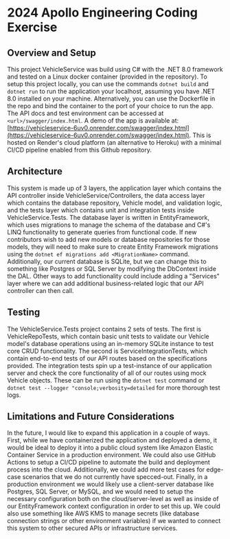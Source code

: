 # 2024 Apollo Engineering Coding Exercise

## Overview and Setup
This project VehicleService was build using C# with the .NET 8.0 framework and tested on a Linux docker container (provided in the repository). To setup this project locally, you can use the commands `dotnet build` and `dotnet run` to run the application your localhost, assuming you have .NET 8.0 installed on your machine. Alternatively, you can use the Dockerfile in the repo and bind the container to the port of your choice to run the app. The API docs and test environment can be accessed at `<url>/swagger/index.html`. A demo of the app is available at: [https://vehicleservice-6uv0.onrender.com/swagger/index.html](https://vehicleservice-6uv0.onrender.com/swagger/index.html). This is hosted on Render's cloud platform (an alternative to Heroku) with a minimal CI/CD pipeline enabled from this Github repository.

## Architecture
This system is made up of 3 layers, the application layer which contains the API controller inside VehicleService/Controllers, the data access layer which contains the database repository, Vehicle model, and validation logic, and the tests layer which contains unit and integration tests inside VehicleService.Tests. The database layer is written in EntityFramework, which uses migrations to manage the schema of the database and C#'s LINQ functionality to generate queries from functional code. If new contributors wish to add new models or database repositories for those models, they will need to make sure to create Entity Framework migrations using the `dotnet ef migrations add <MigrationName>` command. Additionally, our current database is SQLite, but we can change this to something like Postgres or SQL Server by modifying the DbContext inside the DAL. Other ways to add functionality could include adding a "Services" layer where we can add additional business-related logic that our API controller can then call.

## Testing
The VehicleService.Tests project contains 2 sets of tests. The first is VehicleRepoTests, which contain basic unit tests to validate our Vehicle model's database operations using an in-memory SQLite instance to test core CRUD functionality. The second is ServiceIntegrationTests, which contain end-to-end tests of our API routes based on the specifications provided. The integration tests spin up a test-instance of our application server and check the core functionality of all of our routes using mock Vehicle objects. These can be run using the `dotnet test` command or `dotnet test --logger "console;verbosity=detailed` for more thorough test logs.


## Limitations and Future Considerations

In the future, I would like to expand this application in a couple of ways. First, while we have containerized the application and deployed a demo, it would be ideal to deploy it into a public cloud system like Amazon Elastic Container Service in a production environment. We could also use GitHub Actions to setup a CI/CD pipeline to automate the build and deployment process into the cloud. Additionally, we could add more test cases for edge-case scenarios that we do not currently have specced-out. Finally, in a production environment we would likely use a client-server database like Postgres, SQL Server, or MySQL, and we would need to setup the necessary configuration both on the cloud/server-level as well as inside of our EntityFramework context configuration in order to set this up. We could also use something like AWS KMS to manage secrets (like database connection strings or other environment variables) if we wanted to connect this system to other secured APIs or infrastructure services.
